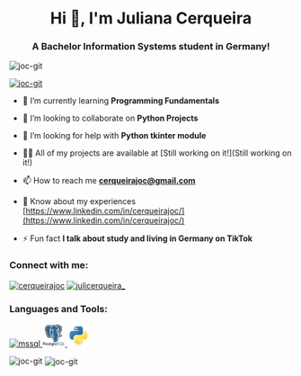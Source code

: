 <h1 align="center">Hi 👋, I'm Juliana Cerqueira</h1>
<h3 align="center">A Bachelor Information Systems student in Germany!</h3>

<p align="left"> <img src="https://komarev.com/ghpvc/?username=joc-git&label=Profile%20views&color=0e75b6&style=flat" alt="joc-git" /> </p>

<p align="left"> <a href="https://github.com/ryo-ma/github-profile-trophy"><img src="https://github-profile-trophy.vercel.app/?username=joc-git" alt="joc-git" /></a> </p>

- 🌱 I’m currently learning **Programming Fundamentals**

- 👯 I’m looking to collaborate on **Python Projects**

- 🤝 I’m looking for help with **Python tkinter module**

- 👨‍💻 All of my projects are available at [Still working on it!](Still working on it!)

- 📫 How to reach me **cerqueirajoc@gmail.com**

- 📄 Know about my experiences [https://www.linkedin.com/in/cerqueirajoc/](https://www.linkedin.com/in/cerqueirajoc/)

- ⚡ Fun fact **I talk about study and living in Germany on TikTok**

<h3 align="left">Connect with me:</h3>
<p align="left">
<a href="https://linkedin.com/in/cerqueirajoc" target="blank"><img align="center" src="https://raw.githubusercontent.com/rahuldkjain/github-profile-readme-generator/master/src/images/icons/Social/linked-in-alt.svg" alt="cerqueirajoc" height="30" width="40" /></a>
<a href="https://instagram.com/julicerqueira_" target="blank"><img align="center" src="https://raw.githubusercontent.com/rahuldkjain/github-profile-readme-generator/master/src/images/icons/Social/instagram.svg" alt="julicerqueira_" height="30" width="40" /></a>
</p>

<h3 align="left">Languages and Tools:</h3>
<p align="left"> <a href="https://www.microsoft.com/en-us/sql-server" target="_blank" rel="noreferrer"> <img src="https://www.svgrepo.com/show/303229/microsoft-sql-server-logo.svg" alt="mssql" width="40" height="40"/> </a> <a href="https://www.postgresql.org" target="_blank" rel="noreferrer"> <img src="https://raw.githubusercontent.com/devicons/devicon/master/icons/postgresql/postgresql-original-wordmark.svg" alt="postgresql" width="40" height="40"/> </a> <a href="https://www.python.org" target="_blank" rel="noreferrer"> <img src="https://raw.githubusercontent.com/devicons/devicon/master/icons/python/python-original.svg" alt="python" width="40" height="40"/> </a> </p>

<p><img align="left" src="https://github-readme-stats.vercel.app/api/top-langs?username=joc-git&show_icons=true&locale=en&layout=compact" alt="joc-git" /></p>

<p>&nbsp;<img align="center" src="https://github-readme-stats.vercel.app/api?username=joc-git&show_icons=true&locale=en" alt="joc-git" /></p>
